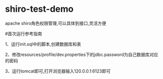 # shiro-test-demo
apache shiro角色权限管理,可以具体到接口,灵活方便

#首次运行参考指南

1、运行init.sql中的脚本,创建数据库和表

2、修改resources/profile/dev.properties下的jdbc.password为自己数据库对应的密码

3、运行tomcat即可,打开浏览器输入120.0.0.1:6123即可
